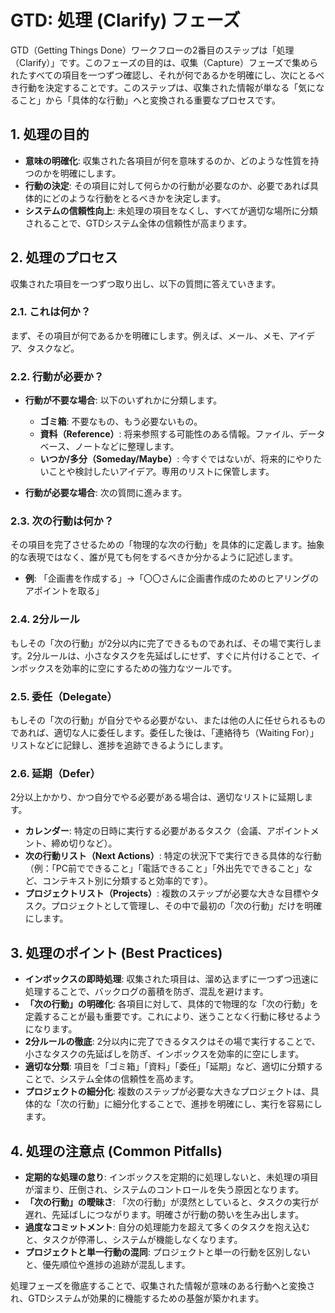 # GTD: 処理 (Clarify) フェーズ

GTD（Getting Things
Done）ワークフローの2番目のステップは「処理（Clarify）」です。このフェーズの目的は、収集（Capture）フェーズで集められたすべての項目を一つずつ確認し、それが何であるかを明確にし、次にとるべき行動を決定することです。このステップは、収集された情報が単なる「気になること」から「具体的な行動」へと変換される重要なプロセスです。

## 1. 処理の目的

- **意味の明確化**: 収集された各項目が何を意味するのか、どのような性質を持つのかを明確にします。
- **行動の決定**: その項目に対して何らかの行動が必要なのか、必要であれば具体的にどのような行動をとるべきかを決定します。
- **システムの信頼性向上**: 未処理の項目をなくし、すべてが適切な場所に分類されることで、GTDシステム全体の信頼性が高まります。

## 2. 処理のプロセス

収集された項目を一つずつ取り出し、以下の質問に答えていきます。

### 2.1. これは何か？

まず、その項目が何であるかを明確にします。例えば、メール、メモ、アイデア、タスクなど。

### 2.2. 行動が必要か？

- **行動が不要な場合**: 以下のいずれかに分類します。
  - **ゴミ箱**: 不要なもの、もう必要ないもの。
  - **資料（Reference）**: 将来参照する可能性のある情報。ファイル、データベース、ノートなどに整理します。
  - **いつか/多分（Someday/Maybe）**: 今すぐではないが、将来的にやりたいことや検討したいアイデア。専用のリストに保管します。

- **行動が必要な場合**: 次の質問に進みます。

### 2.3. 次の行動は何か？

その項目を完了させるための「物理的な次の行動」を具体的に定義します。抽象的な表現ではなく、誰が見ても何をするべきか分かるように記述します。

- **例**: 「企画書を作成する」→「〇〇さんに企画書作成のためのヒアリングのアポイントを取る」

### 2.4. 2分ルール

もしその「次の行動」が2分以内に完了できるものであれば、その場で実行します。2分ルールは、小さなタスクを先延ばしにせず、すぐに片付けることで、インボックスを効率的に空にするための強力なツールです。

### 2.5. 委任（Delegate）

もしその「次の行動」が自分でやる必要がない、または他の人に任せられるものであれば、適切な人に委任します。委任した後は、「連絡待ち（Waiting
For）」リストなどに記録し、進捗を追跡できるようにします。

### 2.6. 延期（Defer）

2分以上かかり、かつ自分でやる必要がある場合は、適切なリストに延期します。

- **カレンダー**: 特定の日時に実行する必要があるタスク（会議、アポイントメント、締め切りなど）。
- **次の行動リスト（Next
  Actions）**: 特定の状況下で実行できる具体的な行動（例：「PC前でできること」「電話できること」「外出先でできること」など、コンテキスト別に分類すると効率的です）。
- **プロジェクトリスト（Projects）**: 複数のステップが必要な大きな目標やタスク。プロジェクトとして管理し、その中で最初の「次の行動」だけを明確にします。

## 3. 処理のポイント (Best Practices)

- **インボックスの即時処理**: 収集された項目は、溜め込まずに一つずつ迅速に処理することで、バックログの蓄積を防ぎ、混乱を避けます。
- **「次の行動」の明確化**: 各項目に対して、具体的で物理的な「次の行動」を定義することが最も重要です。これにより、迷うことなく行動に移せるようになります。
- **2分ルールの徹底**:
  2分以内に完了できるタスクはその場で実行することで、小さなタスクの先延ばしを防ぎ、インボックスを効率的に空にします。
- **適切な分類**: 項目を「ゴミ箱」「資料」「委任」「延期」など、適切に分類することで、システム全体の信頼性を高めます。
- **プロジェクトの細分化**: 複数のステップが必要な大きなプロジェクトは、具体的な「次の行動」に細分化することで、進捗を明確にし、実行を容易にします。

## 4. 処理の注意点 (Common Pitfalls)

- **定期的な処理の怠り**: インボックスを定期的に処理しないと、未処理の項目が溜まり、圧倒され、システムのコントロールを失う原因となります。
- **「次の行動」の曖昧さ**: 「次の行動」が漠然としていると、タスクの実行が遅れ、先延ばしにつながります。明確さが行動の勢いを生み出します。
- **過度なコミットメント**: 自分の処理能力を超えて多くのタスクを抱え込むと、タスクが停滞し、システムが機能しなくなります。
- **プロジェクトと単一行動の混同**: プロジェクトと単一の行動を区別しないと、優先順位や進捗の追跡が混乱します。

処理フェーズを徹底することで、収集された情報が意味のある行動へと変換され、GTDシステムが効果的に機能するための基盤が築かれます。
